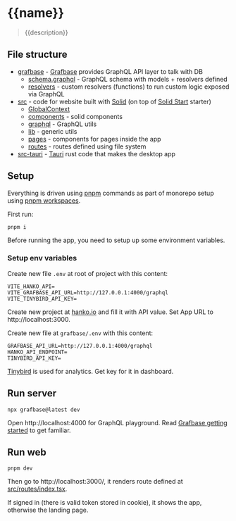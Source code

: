 # {{name}}

> {{description}}

## File structure

- [grafbase](grafbase) - [Grafbase](https://grafbase.com/) provides GraphQL API layer to talk with DB
  - [schema.graphql](grafbase/schema.graphql) - GraphQL schema with models + resolvers defined
  - [resolvers](grafbase/resolvers) - custom resolvers (functions) to run custom logic exposed via GraphQL
- [src](src) - code for website built with [Solid](https://www.solidjs.com/) (on top of [Solid Start](https://github.com/solidjs/solid-start) starter)
  - [GlobalContext](src/GlobalContext)
  - [components](src/components) - solid components
  - [graphql](src/graphql) - GraphQL utils
  - [lib](src/lib) - generic utils
  - [pages](src/pages) - components for pages inside the app
  - [routes](src/routes) - routes defined using file system
- [src-tauri](src-tauri) - [Tauri](https://tauri.app) rust code that makes the desktop app

## Setup

Everything is driven using [pnpm](https://pnpm.io/installation) commands as part of monorepo setup using [pnpm workspaces](https://pnpm.io/workspaces).

First run:

```
pnpm i
```

Before running the app, you need to setup up some environment variables.

### Setup env variables

Create new file `.env` at root of project with this content:

```
VITE_HANKO_API=
VITE_GRAFBASE_API_URL=http://127.0.0.1:4000/graphql
VITE_TINYBIRD_API_KEY=
```

Create new project at [hanko.io](https://www.hanko.io) and fill it with API value. Set App URL to http://localhost:3000.

Create new file at `grafbase/.env` with this content:

```
GRAFBASE_API_URL=http://127.0.0.1:4000/graphql
HANKO_API_ENDPOINT=
TINYBIRD_API_KEY=
```

[Tinybird](https://www.tinybird.co/) is used for analytics. Get key for it in dashboard.

## Run server

```
npx grafbase@latest dev
```

Open http://localhost:4000 for GraphQL playground. Read [Grafbase getting started](https://grafbase.com/docs/quickstart/get-started) to get familiar.

## Run web

```
pnpm dev
```

Then go to http://localhost:3000/, it renders route defined at [src/routes/index.tsx](src/routes/index.tsx).

If signed in (there is valid token stored in cookie), it shows the app, otherwise the landing page.
